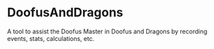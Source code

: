 # DoofusAndDragons

A tool to assist the Doofus Master in Doofus and Dragons by recording events, stats, calculations, etc.
